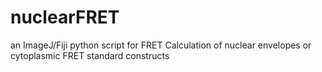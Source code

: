 # nuclearFRET
an ImageJ/Fiji python script for FRET Calculation of nuclear envelopes or cytoplasmic FRET standard constructs

